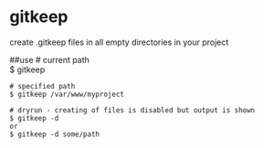 gitkeep
=======

create .gitkeep files in all empty directories in your project

##use
    # current path    
    $ gitkeep
    
    # specified path
    $ gitkeep /var/www/myproject
    
    # dryrun - creating of files is disabled but output is shown
    $ gitkeep -d
    or
    $ gitkeep -d some/path